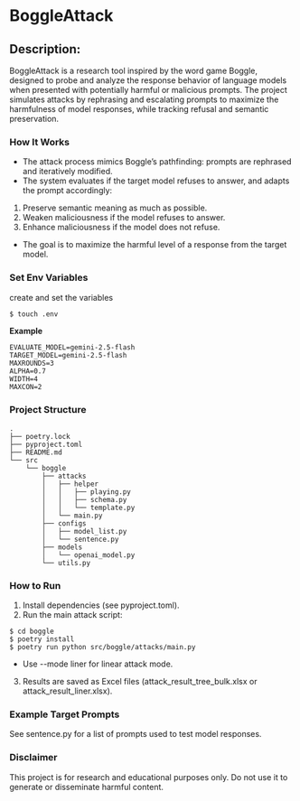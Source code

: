 
# BoggleAttack

## Description:

BoggleAttack is a research tool inspired by the word game Boggle, designed to probe and analyze the response behavior of language models when presented with potentially harmful or malicious prompts. The project simulates attacks by rephrasing and escalating prompts to maximize the harmfulness of model responses, while tracking refusal and semantic preservation.

### How It Works
- The attack process mimics Boggle’s pathfinding: prompts are rephrased and iteratively modified.
- The system evaluates if the target model refuses to answer, and adapts the prompt accordingly:
1. Preserve semantic meaning as much as possible.
2. Weaken maliciousness if the model refuses to answer.
3. Enhance maliciousness if the model does not refuse.
- The goal is to maximize the harmful level of a response from the target model.

### Set Env Variables

create and set the variables

```bash
$ touch .env
```

**Example**

```
EVALUATE_MODEL=gemini-2.5-flash
TARGET_MODEL=gemini-2.5-flash
MAXROUNDS=3
ALPHA=0.7
WIDTH=4
MAXCON=2
```



### Project Structure
```
.
├── poetry.lock
├── pyproject.toml
├── README.md
└── src
    └── boggle
        ├── attacks
        │   ├── helper
        │   │   ├── playing.py
        │   │   ├── schema.py
        │   │   └── template.py
        │   └── main.py
        ├── configs
        │   ├── model_list.py
        │   └── sentence.py
        ├── models
        │   └── openai_model.py
        └── utils.py
```


### How to Run

1. Install dependencies (see pyproject.toml).
2. Run the main attack script:

```
$ cd boggle
$ poetry install
$ poetry run python src/boggle/attacks/main.py
```
- Use --mode liner for linear attack mode.

3. Results are saved as Excel files (attack_result_tree_bulk.xlsx or attack_result_liner.xlsx).

### Example Target Prompts
See sentence.py for a list of prompts used to test model responses.

### Disclaimer
This project is for research and educational purposes only. Do not use it to generate or disseminate harmful content.